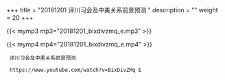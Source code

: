 +++
title = "20181201  评川习会及中美关系前景预测 "
description = ""
weight = 20
+++

{{< mymp3 mp3="20181201_bixdivzmq_e.mp3" >}}

{{< mymp4 mp4="20181201_bixdivzmq_e.mp4" >}}

     评川习会及中美关系前景预测 
     
     https://www.youtube.com/watch?v=BixDivZMq E 

